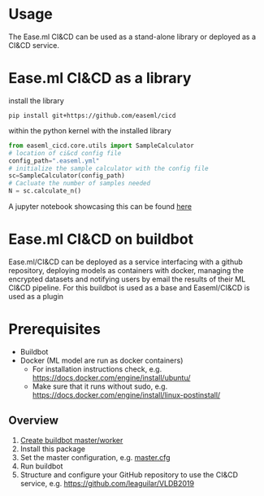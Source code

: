 # Usage

The Ease.ml CI&CD can be used as a stand-alone library or deployed as a CI&CD service.

# Ease.ml CI&CD as a library

install the library
```commandline
pip install git+https://github.com/easeml/cicd
```

within the python kernel with the installed library
```python
from easeml_cicd.core.utils import SampleCalculator
# location of ci&cd config file
config_path=".easeml.yml"
# initialize the sample calculator with the config file
sc=SampleCalculator(config_path)
# Cacluate the number of samples needed
N = sc.calculate_n()
```
A jupyter notebook showcasing this can be found [here](notebooks/SimpleSampleCalculation.ipynb)

# Ease.ml CI&CD on buildbot

Ease.ml/CI&CD can be deployed as a service interfacing with a github repository, 
deploying models as containers with docker, managing the encrypted datasets and notifying users by email 
the results of their ML CI&CD pipeline. For this buildbot is used as a base and Easeml/CI&CD is used as a plugin 

# Prerequisites
- Buildbot
- Docker (ML model are run as docker containers)
  - For installation instructions check, e.g. https://docs.docker.com/engine/install/ubuntu/
  - Make sure that it runs without sudo, e.g. https://docs.docker.com/engine/install/linux-postinstall/

## Overview

1. [Create buildbot master/worker](https://docs.buildbot.net/current/tutorial/firstrun.html#creating-a-master)
2. Install this package
3. Set the master configuration, e.g. [master.cfg](example_master_cfg/master.cfg)
4. Run buildbot
5. Structure and configure your GitHub repository to use the CI&CD service, e.g. https://github.com/leaguilar/VLDB2019
